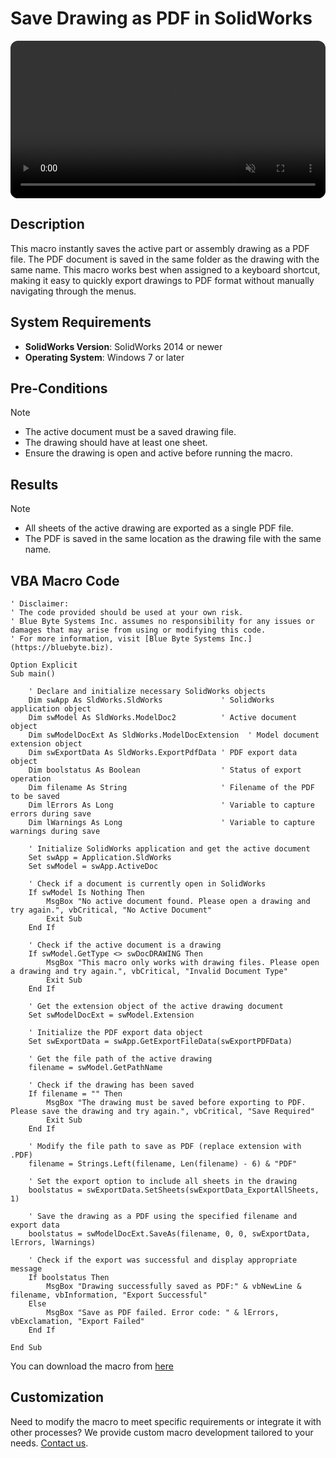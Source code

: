 # Save Drawing as PDF in SolidWorks
<video src="../images/Save_Drawing_To_Pdf_Automatically.mkv" autoplay muted controls style="width: 100%; border-radius: 12px;"></video>
## Description
This macro instantly saves the active part or assembly drawing as a PDF file. The PDF document is saved in the same folder as the drawing with the same name. This macro works best when assigned to a keyboard shortcut, making it easy to quickly export drawings to PDF format without manually navigating through the menus.

## System Requirements
- **SolidWorks Version**: SolidWorks 2014 or newer
- **Operating System**: Windows 7 or later

## Pre-Conditions
> [!NOTE]
> - The active document must be a saved drawing file.
> - The drawing should have at least one sheet.
> - Ensure the drawing is open and active before running the macro.

## Results
> [!NOTE]
> - All sheets of the active drawing are exported as a single PDF file.
> - The PDF is saved in the same location as the drawing file with the same name.

## VBA Macro Code

```vbnet
' Disclaimer:
' The code provided should be used at your own risk.  
' Blue Byte Systems Inc. assumes no responsibility for any issues or damages that may arise from using or modifying this code.  
' For more information, visit [Blue Byte Systems Inc.](https://bluebyte.biz).

Option Explicit
Sub main()

    ' Declare and initialize necessary SolidWorks objects
    Dim swApp As SldWorks.SldWorks             ' SolidWorks application object
    Dim swModel As SldWorks.ModelDoc2          ' Active document object
    Dim swModelDocExt As SldWorks.ModelDocExtension  ' Model document extension object
    Dim swExportData As SldWorks.ExportPdfData ' PDF export data object
    Dim boolstatus As Boolean                  ' Status of export operation
    Dim filename As String                     ' Filename of the PDF to be saved
    Dim lErrors As Long                        ' Variable to capture errors during save
    Dim lWarnings As Long                      ' Variable to capture warnings during save

    ' Initialize SolidWorks application and get the active document
    Set swApp = Application.SldWorks
    Set swModel = swApp.ActiveDoc

    ' Check if a document is currently open in SolidWorks
    If swModel Is Nothing Then
        MsgBox "No active document found. Please open a drawing and try again.", vbCritical, "No Active Document"
        Exit Sub
    End If

    ' Check if the active document is a drawing
    If swModel.GetType <> swDocDRAWING Then
        MsgBox "This macro only works with drawing files. Please open a drawing and try again.", vbCritical, "Invalid Document Type"
        Exit Sub
    End If

    ' Get the extension object of the active drawing document
    Set swModelDocExt = swModel.Extension

    ' Initialize the PDF export data object
    Set swExportData = swApp.GetExportFileData(swExportPDFData)

    ' Get the file path of the active drawing
    filename = swModel.GetPathName

    ' Check if the drawing has been saved
    If filename = "" Then
        MsgBox "The drawing must be saved before exporting to PDF. Please save the drawing and try again.", vbCritical, "Save Required"
        Exit Sub
    End If

    ' Modify the file path to save as PDF (replace extension with .PDF)
    filename = Strings.Left(filename, Len(filename) - 6) & "PDF"

    ' Set the export option to include all sheets in the drawing
    boolstatus = swExportData.SetSheets(swExportData_ExportAllSheets, 1)

    ' Save the drawing as a PDF using the specified filename and export data
    boolstatus = swModelDocExt.SaveAs(filename, 0, 0, swExportData, lErrors, lWarnings)

    ' Check if the export was successful and display appropriate message
    If boolstatus Then
        MsgBox "Drawing successfully saved as PDF:" & vbNewLine & filename, vbInformation, "Export Successful"
    Else
        MsgBox "Save as PDF failed. Error code: " & lErrors, vbExclamation, "Export Failed"
    End If

End Sub
```
You can download the macro from [here](../images/Save_Drawing_To_Pdf_Automatically.swp)
## Customization
Need to modify the macro to meet specific requirements or integrate it with other processes? We provide custom macro development tailored to your needs. [Contact us](https://bluebyte.biz/contact).
